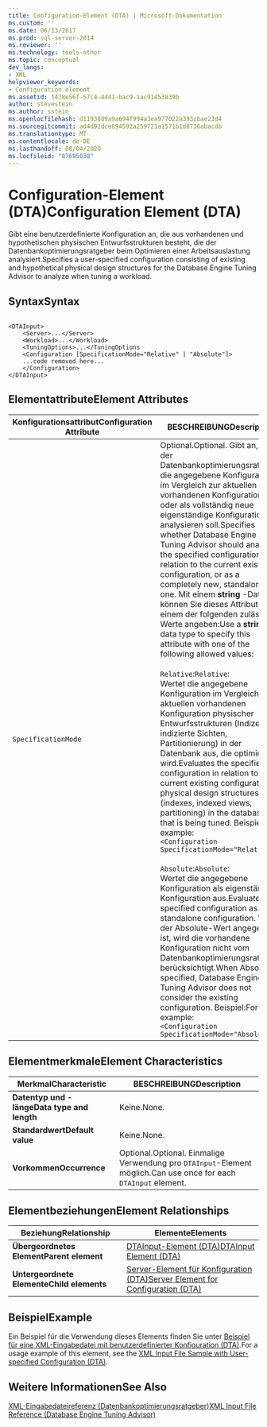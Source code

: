 ```yaml
---
title: Configuration-Element (DTA) | Microsoft-Dokumentation
ms.custom: ''
ms.date: 06/13/2017
ms.prod: sql-server-2014
ms.reviewer: ''
ms.technology: tools-other
ms.topic: conceptual
dev_langs:
- XML
helpviewer_keywords:
- Configuration element
ms.assetid: 1478e56f-57c4-4441-bac9-1ac91453839b
author: stevestein
ms.author: sstein
ms.openlocfilehash: d11938d9a9a694f994a3ea977022a393cbae23d4
ms.sourcegitcommit: ad4d92dce894592a259721a1571b1d8736abacdb
ms.translationtype: MT
ms.contentlocale: de-DE
ms.lasthandoff: 08/04/2020
ms.locfileid: "87695038"
---
```

# <a name="configuration-element-dta"></a><span data-ttu-id="4d74d-102">Configuration-Element (DTA)</span><span class="sxs-lookup"><span data-stu-id="4d74d-102">Configuration Element (DTA)</span></span>
  <span data-ttu-id="4d74d-103">Gibt eine benutzerdefinierte Konfiguration an, die aus vorhandenen und hypothetischen physischen Entwurfsstrukturen besteht, die der Datenbankoptimierungsratgeber beim Optimieren einer Arbeitsauslastung analysiert.</span><span class="sxs-lookup"><span data-stu-id="4d74d-103">Specifies a user-specified configuration consisting of existing and hypothetical physical design structures for the Database Engine Tuning Advisor to analyze when tuning a workload.</span></span>  
  
## <a name="syntax"></a><span data-ttu-id="4d74d-104">Syntax</span><span class="sxs-lookup"><span data-stu-id="4d74d-104">Syntax</span></span>  
  
```  
  
<DTAInput>  
    <Server>...</Server>  
    <Workload>...</Workload>  
    <TuningOptions>...</TuningOptions  
    <Configuration [SpecificationMode="Relative" | "Absolute"]>  
    ...code removed here...  
    </Configuration>  
</DTAInput>  
```  
  
## <a name="element-attributes"></a><span data-ttu-id="4d74d-105">Elementattribute</span><span class="sxs-lookup"><span data-stu-id="4d74d-105">Element Attributes</span></span>  
  
|<span data-ttu-id="4d74d-106">Konfigurationsattribut</span><span class="sxs-lookup"><span data-stu-id="4d74d-106">Configuration Attribute</span></span>|<span data-ttu-id="4d74d-107">BESCHREIBUNG</span><span class="sxs-lookup"><span data-stu-id="4d74d-107">Description</span></span>|  
|-----------------------------|-----------------|  
|`SpecificationMode`|<span data-ttu-id="4d74d-108">Optional.</span><span class="sxs-lookup"><span data-stu-id="4d74d-108">Optional.</span></span> <span data-ttu-id="4d74d-109">Gibt an, ob der Datenbankoptimierungsratgeber die angegebene Konfiguration im Vergleich zur aktuellen vorhandenen Konfiguration oder als vollständig neue eigenständige Konfiguration analysieren soll.</span><span class="sxs-lookup"><span data-stu-id="4d74d-109">Specifies whether Database Engine Tuning Advisor should analyze the specified configuration in relation to the current existing configuration, or as a completely new, standalone one.</span></span> <span data-ttu-id="4d74d-110">Mit einem **string** -Datentyp können Sie dieses Attribut mit einem der folgenden zulässigen Werte angeben:</span><span class="sxs-lookup"><span data-stu-id="4d74d-110">Use a **string** data type to specify this attribute with one of the following allowed values:</span></span><br /><br /> <span data-ttu-id="4d74d-111">`Relative`:</span><span class="sxs-lookup"><span data-stu-id="4d74d-111">`Relative`:</span></span> <br />                  <span data-ttu-id="4d74d-112">Wertet die angegebene Konfiguration im Vergleich zur aktuellen vorhandenen Konfiguration physischer Entwurfsstrukturen (Indizes, indizierte Sichten, Partitionierung) in der Datenbank aus, die optimiert wird.</span><span class="sxs-lookup"><span data-stu-id="4d74d-112">Evaluates the specified configuration in relation to the current existing configuration of physical design structures (indexes, indexed views, partitioning) in the database that is being tuned.</span></span> <span data-ttu-id="4d74d-113">Beispiel:</span><span class="sxs-lookup"><span data-stu-id="4d74d-113">For example:</span></span> <br />`<Configuration SpecificationMode="Relative">`<br /><br /> <span data-ttu-id="4d74d-114">`Absolute`:</span><span class="sxs-lookup"><span data-stu-id="4d74d-114">`Absolute`:</span></span> <br />                  <span data-ttu-id="4d74d-115">Wertet die angegebene Konfiguration als eigenständige Konfiguration aus.</span><span class="sxs-lookup"><span data-stu-id="4d74d-115">Evaluates the specified configuration as a standalone configuration.</span></span> <span data-ttu-id="4d74d-116">Wenn der Absolute-Wert angegeben ist, wird die vorhandene Konfiguration nicht vom Datenbankoptimierungsratgeber berücksichtigt.</span><span class="sxs-lookup"><span data-stu-id="4d74d-116">When Absolute is specified, Database Engine Tuning Advisor does not consider the existing configuration.</span></span> <span data-ttu-id="4d74d-117">Beispiel:</span><span class="sxs-lookup"><span data-stu-id="4d74d-117">For example:</span></span><br />`<Configuration SpecificationMode="Absolute">`|  
  
## <a name="element-characteristics"></a><span data-ttu-id="4d74d-118">Elementmerkmale</span><span class="sxs-lookup"><span data-stu-id="4d74d-118">Element Characteristics</span></span>  
  
|<span data-ttu-id="4d74d-119">Merkmal</span><span class="sxs-lookup"><span data-stu-id="4d74d-119">Characteristic</span></span>|<span data-ttu-id="4d74d-120">BESCHREIBUNG</span><span class="sxs-lookup"><span data-stu-id="4d74d-120">Description</span></span>|  
|--------------------|-----------------|  
|<span data-ttu-id="4d74d-121">**Datentyp und -länge**</span><span class="sxs-lookup"><span data-stu-id="4d74d-121">**Data type and length**</span></span>|<span data-ttu-id="4d74d-122">Keine.</span><span class="sxs-lookup"><span data-stu-id="4d74d-122">None.</span></span>|  
|<span data-ttu-id="4d74d-123">**Standardwert**</span><span class="sxs-lookup"><span data-stu-id="4d74d-123">**Default value**</span></span>|<span data-ttu-id="4d74d-124">Keine.</span><span class="sxs-lookup"><span data-stu-id="4d74d-124">None.</span></span>|  
|<span data-ttu-id="4d74d-125">**Vorkommen**</span><span class="sxs-lookup"><span data-stu-id="4d74d-125">**Occurrence**</span></span>|<span data-ttu-id="4d74d-126">Optional.</span><span class="sxs-lookup"><span data-stu-id="4d74d-126">Optional.</span></span> <span data-ttu-id="4d74d-127">Einmalige Verwendung pro `DTAInput`-Element möglich.</span><span class="sxs-lookup"><span data-stu-id="4d74d-127">Can use once for each `DTAInput` element.</span></span>|  
  
## <a name="element-relationships"></a><span data-ttu-id="4d74d-128">Elementbeziehungen</span><span class="sxs-lookup"><span data-stu-id="4d74d-128">Element Relationships</span></span>  
  
|<span data-ttu-id="4d74d-129">Beziehung</span><span class="sxs-lookup"><span data-stu-id="4d74d-129">Relationship</span></span>|<span data-ttu-id="4d74d-130">Elemente</span><span class="sxs-lookup"><span data-stu-id="4d74d-130">Elements</span></span>|  
|------------------|--------------|  
|<span data-ttu-id="4d74d-131">**Übergeordnetes Element**</span><span class="sxs-lookup"><span data-stu-id="4d74d-131">**Parent element**</span></span>|[<span data-ttu-id="4d74d-132">DTAInput-Element &#40;DTA&#41;</span><span class="sxs-lookup"><span data-stu-id="4d74d-132">DTAInput Element &#40;DTA&#41;</span></span>](dtainput-element-dta.md)|  
|<span data-ttu-id="4d74d-133">**Untergeordnete Elemente**</span><span class="sxs-lookup"><span data-stu-id="4d74d-133">**Child elements**</span></span>|[<span data-ttu-id="4d74d-134">Server-Element für Konfiguration &#40;DTA&#41;</span><span class="sxs-lookup"><span data-stu-id="4d74d-134">Server Element for Configuration &#40;DTA&#41;</span></span>](server-element-for-configuration-dta.md)|  
  
## <a name="example"></a><span data-ttu-id="4d74d-135">Beispiel</span><span class="sxs-lookup"><span data-stu-id="4d74d-135">Example</span></span>  
 <span data-ttu-id="4d74d-136">Ein Beispiel für die Verwendung dieses Elements finden Sie unter [Beispiel für eine XML-Eingabedatei mit benutzerdefinierter Konfiguration &#40;DTA&#41;](xml-input-file-sample-with-user-specified-configuration-dta.md).</span><span class="sxs-lookup"><span data-stu-id="4d74d-136">For a usage example of this element, see the [XML Input File Sample with User-specified Configuration &#40;DTA&#41;](xml-input-file-sample-with-user-specified-configuration-dta.md).</span></span>  
  
## <a name="see-also"></a><span data-ttu-id="4d74d-137">Weitere Informationen</span><span class="sxs-lookup"><span data-stu-id="4d74d-137">See Also</span></span>  
 [<span data-ttu-id="4d74d-138">XML-Eingabedateireferenz &#40;Datenbankoptimierungsratgeber&#41;</span><span class="sxs-lookup"><span data-stu-id="4d74d-138">XML Input File Reference &#40;Database Engine Tuning Advisor&#41;</span></span>](xml-input-file-reference-database-engine-tuning-advisor.md)  
  
  
